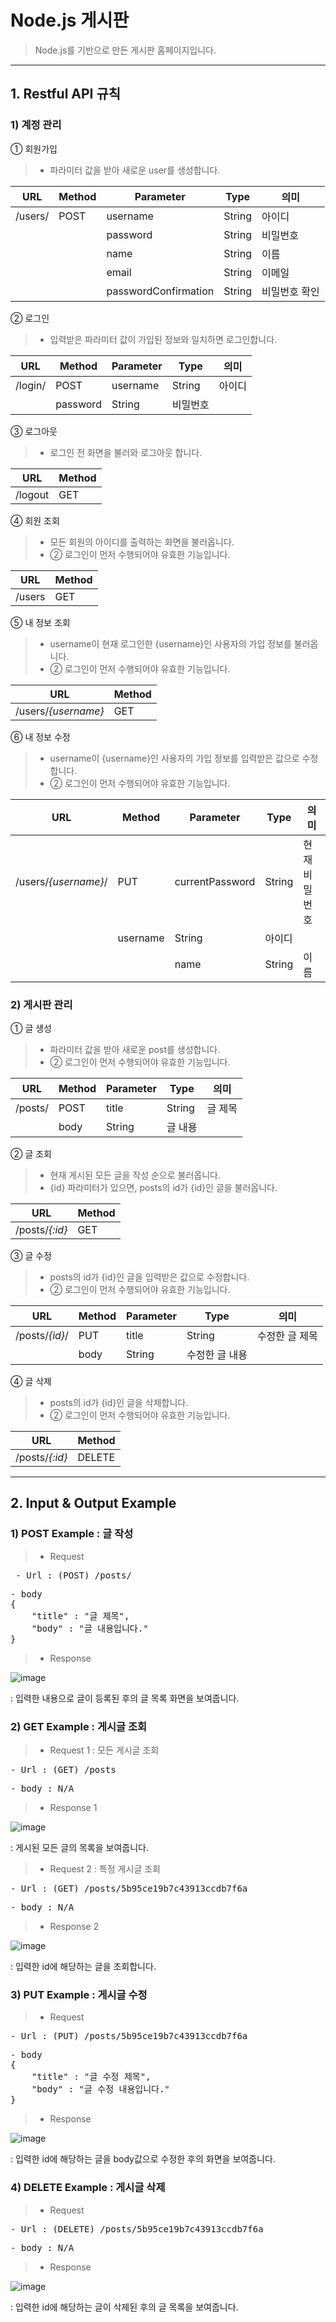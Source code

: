# **Node.js 게시판**

> Node.js를 기반으로 만든 게시판 홈페이지입니다.
-------------------------------------------------------------
## 1. Restful API 규칙
### 1) 계정 관리
① 회원가입
> - 파라미터 값을 받아 새로운 user를 생성합니다.

URL | Method | Parameter | Type | 의미
-- | -- | -- | -- | --
/users/ | POST | username | String | 아이디
|||password | String | 비밀번호
|  |  | name | String | 이름
|||email | String | 이메일
|||passwordConfirmation | String | 비밀번호 확인

② 로그인
> - 입력받은 파라미터 값이 가입된 정보와 일치하면 로그인합니다.

URL | Method | Parameter | Type | 의미
-- | -- | -- | -- | --
/login/ | POST | username | String | 아이디
 |  |password | String | 비밀번호

③ 로그아웃
> - 로그인 전 화면을 불러와 로그아웃 합니다.

URL | Method |
-- | -- |
/logout | GET |

④ 회원 조회
> - 모든 회원의 아이디를 출력하는 화면을 불러옵니다.
> - ② 로그인이 먼저 수행되어야 유효한 기능입니다.

URL | Method |
-- | -- |
/users | GET |

⑤ 내 정보 조회
> -  username이 현재 로그인한 {username}인 사용자의 가입 정보를 불러옵니다.
> - ② 로그인이 먼저 수행되어야 유효한 기능입니다.

URL | Method |
-- | -- |
/users/_{username}_| GET |

⑥ 내 정보 수정
> -  username이 {username}인 사용자의 가입 정보를 입력받은 값으로 수정합니다.
> - ② 로그인이 먼저 수행되어야 유효한 기능입니다.

URL | Method | Parameter | Type | 의미
-- | -- | -- | -- | --
/users/_{username}_/ | PUT | currentPassword | String | 현재 비밀번호
 |  |username| String | 아이디
||| name | String | 이름

### 2) 게시판 관리
① 글 생성
> - 파라미터 값을 받아 새로운 post를 생성합니다.
> - ② 로그인이 먼저 수행되어야 유효한 기능입니다.

URL | Method | Parameter | Type | 의미
-- | -- | -- | -- | --
/posts/ | POST | title| String | 글 제목
 |  |body| String | 글 내용

② 글 조회
> - 현재 게시된 모든 글을 작성 순으로 불러옵니다.
> - {id} 파라미터가 있으면, posts의 id가 {id}인 글을 불러옵니다.

URL | Method |
-- | -- |
/posts/_{:id}_ | GET |

③ 글 수정
> - posts의 id가 {id}인 글을 입력받은 값으로 수정합니다.
> - ② 로그인이 먼저 수행되어야 유효한 기능입니다.

URL | Method | Parameter | Type | 의미
-- | -- | -- | -- | --
/posts/_{id}_/ | PUT | title| String | 수정한 글 제목
 |  |body| String | 수정한 글 내용

④ 글 삭제
> - posts의 id가 {id}인 글을 삭제합니다.
> - ② 로그인이 먼저 수행되어야 유효한 기능입니다.

URL | Method |
-- | -- |
/posts/_{:id}_ | DELETE |
 
-------------------------------------------------------------

## 2. Input & Output Example
### 1) POST Example : 글 작성
> - Request
<pre> - Url : (POST) /posts/</pre>
<pre>- body
{
    "title" : "글 제목",
    "body" : "글 내용입니다."
}</pre>
> - Response

![image](https://user-images.githubusercontent.com/28644251/45789754-3b537980-bcbc-11e8-80f2-16ef4e7c0c7f.png)

: 입력한 내용으로 글이 등록된 후의 글 목록 화면을 보여줍니다.


### 2) GET Example : 게시글 조회
> - Request 1 : 모든 게시글 조회
<pre>- Url : (GET) /posts</pre>
<pre>- body : N/A</pre>

> - Response 1

![image](https://user-images.githubusercontent.com/28644251/45789087-f0843280-bcb8-11e8-833f-4a67654664d8.png)

: 게시된 모든 글의 목록을 보여줍니다.

> - Request 2 : 특정 게시글 조회
<pre>- Url : (GET) /posts/5b95ce19b7c43913ccdb7f6a</pre>
<pre>- body : N/A</pre>

> - Response 2

![image](https://user-images.githubusercontent.com/28644251/45789043-bdda3a00-bcb8-11e8-9751-ff22cbe62e67.png)

: 입력한 id에 해당하는 글을 조회합니다.


### 3) PUT Example : 게시글 수정
> - Request
<pre>- Url : (PUT) /posts/5b95ce19b7c43913ccdb7f6a</pre>
<pre>- body
{
	"title" : "글 수정 제목",
	"body" : "글 수정 내용입니다."
}</pre>

> - Response

![image](https://user-images.githubusercontent.com/28644251/45789288-e4e53b80-bcb9-11e8-8029-5ad1f672c2b5.png)

: 입력한 id에 해당하는 글을 body값으로 수정한 후의 화면을 보여줍니다.


### 4) DELETE Example : 게시글 삭제
> - Request
<pre>- Url : (DELETE) /posts/5b95ce19b7c43913ccdb7f6a</pre>
<pre>- body : N/A</pre>

> - Response

![image](https://user-images.githubusercontent.com/28644251/45789349-1bbb5180-bcba-11e8-8cd7-0ef0ceee35ae.png)

: 입력한 id에 해당하는 글이 삭제된 후의 글 목록을 보여줍니다.
